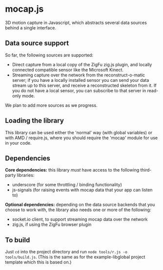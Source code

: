 # mocap.js
3D motion capture in Javascript, which abstracts several data sources behind a single interface.

## Data source support
So far, the following sources are supported:

- Direct capture from a local copy of the ZigFu zig.js plugin, and locally connected compatible sensor like the Microsoft Kinect.
- Streaming capture over the network from the reconstruct-o-matic server; if you have a locally installed sensor you can send your data stream up to this server, and receive a reconstructed skeleton from it. If you do not have a local sensor, you can subscribe to that server in read-only mode.

We plan to add more sources as we progress.

## Loading the library
This library can be used either the 'normal' way (with global variables) or with AMD / require.js, where you should require the 'mocap' module for use in your code.

## Dependencies
**Core dependencies:** this library *must* have access to the following third-party libraries:

- underscore (for some throttling / binding functionality)
- js-signals (for raising events with mocap data that your app can listen to)

**Optional dependencies:** depending on the data source backends that you choose to work with, the library also needs one or more of the following:

- socket.io client, to support streaming mocap data over the network
- zig.js, if using the ZigFu browser plugin

## To build
Just `cd` into the project directory and run `node tools/r.js -o tools/build.js`. (This is the same as for the example-libglobal project template which this is based on.)